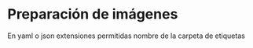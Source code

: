 # Preparación de imágenes
En yaml o json
 extensiones permitidas
 nombre de la carpeta de etiquetas
